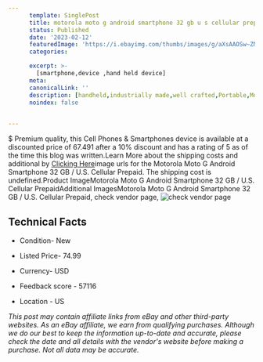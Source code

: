 ```yaml
---
      template: SinglePost
      title: motorola moto g android smartphone 32 gb u s cellular prepaid
      status: Published
      date: '2023-02-12'
      featuredImage: 'https://i.ebayimg.com/thumbs/images/g/aXsAAOSw~ZNjwfAs/s-l225.jpg'
      categories: 

      excerpt: >-
        [smartphone,device ,hand held device]
      meta:
      canonicalLink: ''
      description: [handheld,industrially made,well crafted,Portable,Mobile,Compact,Convenient,Lightweight,Maneuverable,Man-portable,Miniature,Carriable,Hand-held,Light,Holdable,Transportable,Mobile device,Pocket-sized,On-the-go,Wireless,Cordless,Compact size,Convenient size, smartphone,device ,hand held device]
      noindex: false

        
---
```

$
    Premium quality, this Cell Phones & Smartphones device is available at a discounted price of 67.491 after a 10% discount and has a rating of 5 as of the time this blog was written.Learn More about the shipping costs and additional by [Clicking Here](https://www.ebay.com/itm/354577233715?hash=item528e733733%3Ag%3AaXsAAOSw%7EZNjwfAs&amdata=enc%3AAQAHAAAA4Axhot2EA3hjuh0ryrpGi5HVNMpBVnfHmBkCTgH5yuawg8GbCeLRGDgmuDXfHndtdtiqbpMItf22bLx7taDInihL%2FvLb2DJsiksv%2BOpGuCrULnVpaQfz30OqQl4anhUBoKmtVcAEuVeqGHINAz%2F6L20W2YjaR2e1XZfbc0hcH%2FDB8%2B5jaCXR9TNxKiDmfBGhaSVtDVXbGUCYMYxlKU2F76JmQuugg5u1%2BhaQWCfHLzMrAaTpDw25Sh0mojM43U1tNuDnYKY4yPTUNzzUw5M%2B7poIkQwsQlM67GNgeVSdZ%2B2L&mkevt=1&mkcid=1&mkrid=711-53200-19255-0&campid=%253CePNCampaignId%253E&customid=%253CreferenceId%253E&toolid=10049)image urls for the Motorola Moto G Android Smartphone 32 GB / U.S. Cellular Prepaid. The shipping cost is undefined.Product ImageMotorola Moto G Android Smartphone 32 GB / U.S. Cellular PrepaidAdditional ImagesMotorola Moto G Android Smartphone 32 GB / U.S. Cellular Prepaid, check vendor page, ![check vendor page](https://origin-galleryplus.ebayimg.com/ws/web/354577233715_2_0_1/225x225.jpg)
    
    

 ## Technical Facts 



     
      

 - Condition- New 


      

 - Listed Price- 74.99 


      

 - Currency- USD 


      

 - Feedback score - 57116 


      

 - Location - US 


      
      

 *_This post may contain affiliate links from eBay and other third-party websites. As an eBay affiliate, we earn from qualifying purchases. Although we do our best to keep the information up-to-date and accurate, please check the date and all details with the vendor's website before making a purchase. Not all data may be accurate._*



    
    
    
    
    